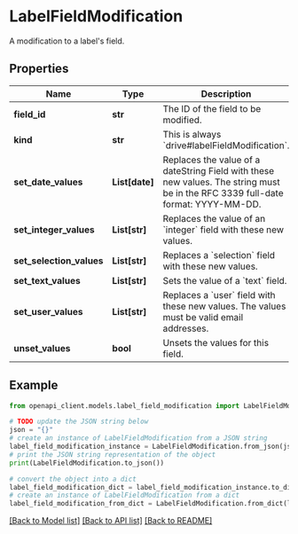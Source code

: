 # LabelFieldModification

A modification to a label's field.

## Properties

Name | Type | Description | Notes
------------ | ------------- | ------------- | -------------
**field_id** | **str** | The ID of the field to be modified. | [optional] 
**kind** | **str** | This is always &#x60;drive#labelFieldModification&#x60;. | [optional] [default to 'drive#labelFieldModification']
**set_date_values** | **List[date]** | Replaces the value of a dateString Field with these new values. The string must be in the RFC 3339 full-date format: YYYY-MM-DD. | [optional] 
**set_integer_values** | **List[str]** | Replaces the value of an &#x60;integer&#x60; field with these new values. | [optional] 
**set_selection_values** | **List[str]** | Replaces a &#x60;selection&#x60; field with these new values. | [optional] 
**set_text_values** | **List[str]** | Sets the value of a &#x60;text&#x60; field. | [optional] 
**set_user_values** | **List[str]** | Replaces a &#x60;user&#x60; field with these new values. The values must be valid email addresses. | [optional] 
**unset_values** | **bool** | Unsets the values for this field. | [optional] 

## Example

```python
from openapi_client.models.label_field_modification import LabelFieldModification

# TODO update the JSON string below
json = "{}"
# create an instance of LabelFieldModification from a JSON string
label_field_modification_instance = LabelFieldModification.from_json(json)
# print the JSON string representation of the object
print(LabelFieldModification.to_json())

# convert the object into a dict
label_field_modification_dict = label_field_modification_instance.to_dict()
# create an instance of LabelFieldModification from a dict
label_field_modification_from_dict = LabelFieldModification.from_dict(label_field_modification_dict)
```
[[Back to Model list]](../README.md#documentation-for-models) [[Back to API list]](../README.md#documentation-for-api-endpoints) [[Back to README]](../README.md)


